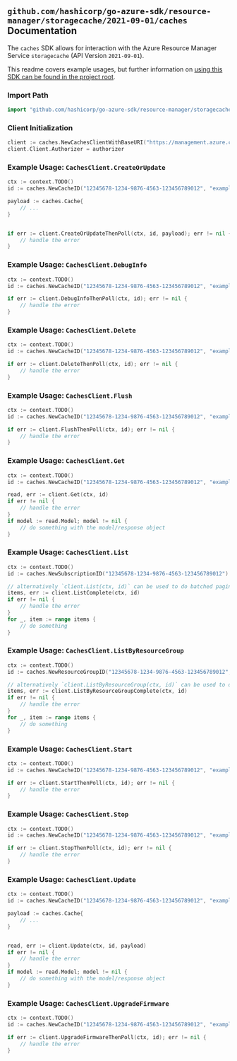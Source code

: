 
## `github.com/hashicorp/go-azure-sdk/resource-manager/storagecache/2021-09-01/caches` Documentation

The `caches` SDK allows for interaction with the Azure Resource Manager Service `storagecache` (API Version `2021-09-01`).

This readme covers example usages, but further information on [using this SDK can be found in the project root](https://github.com/hashicorp/go-azure-sdk/tree/main/docs).

### Import Path

```go
import "github.com/hashicorp/go-azure-sdk/resource-manager/storagecache/2021-09-01/caches"
```


### Client Initialization

```go
client := caches.NewCachesClientWithBaseURI("https://management.azure.com")
client.Client.Authorizer = authorizer
```


### Example Usage: `CachesClient.CreateOrUpdate`

```go
ctx := context.TODO()
id := caches.NewCacheID("12345678-1234-9876-4563-123456789012", "example-resource-group", "cacheValue")

payload := caches.Cache{
	// ...
}


if err := client.CreateOrUpdateThenPoll(ctx, id, payload); err != nil {
	// handle the error
}
```


### Example Usage: `CachesClient.DebugInfo`

```go
ctx := context.TODO()
id := caches.NewCacheID("12345678-1234-9876-4563-123456789012", "example-resource-group", "cacheValue")

if err := client.DebugInfoThenPoll(ctx, id); err != nil {
	// handle the error
}
```


### Example Usage: `CachesClient.Delete`

```go
ctx := context.TODO()
id := caches.NewCacheID("12345678-1234-9876-4563-123456789012", "example-resource-group", "cacheValue")

if err := client.DeleteThenPoll(ctx, id); err != nil {
	// handle the error
}
```


### Example Usage: `CachesClient.Flush`

```go
ctx := context.TODO()
id := caches.NewCacheID("12345678-1234-9876-4563-123456789012", "example-resource-group", "cacheValue")

if err := client.FlushThenPoll(ctx, id); err != nil {
	// handle the error
}
```


### Example Usage: `CachesClient.Get`

```go
ctx := context.TODO()
id := caches.NewCacheID("12345678-1234-9876-4563-123456789012", "example-resource-group", "cacheValue")

read, err := client.Get(ctx, id)
if err != nil {
	// handle the error
}
if model := read.Model; model != nil {
	// do something with the model/response object
}
```


### Example Usage: `CachesClient.List`

```go
ctx := context.TODO()
id := caches.NewSubscriptionID("12345678-1234-9876-4563-123456789012")

// alternatively `client.List(ctx, id)` can be used to do batched pagination
items, err := client.ListComplete(ctx, id)
if err != nil {
	// handle the error
}
for _, item := range items {
	// do something
}
```


### Example Usage: `CachesClient.ListByResourceGroup`

```go
ctx := context.TODO()
id := caches.NewResourceGroupID("12345678-1234-9876-4563-123456789012", "example-resource-group")

// alternatively `client.ListByResourceGroup(ctx, id)` can be used to do batched pagination
items, err := client.ListByResourceGroupComplete(ctx, id)
if err != nil {
	// handle the error
}
for _, item := range items {
	// do something
}
```


### Example Usage: `CachesClient.Start`

```go
ctx := context.TODO()
id := caches.NewCacheID("12345678-1234-9876-4563-123456789012", "example-resource-group", "cacheValue")

if err := client.StartThenPoll(ctx, id); err != nil {
	// handle the error
}
```


### Example Usage: `CachesClient.Stop`

```go
ctx := context.TODO()
id := caches.NewCacheID("12345678-1234-9876-4563-123456789012", "example-resource-group", "cacheValue")

if err := client.StopThenPoll(ctx, id); err != nil {
	// handle the error
}
```


### Example Usage: `CachesClient.Update`

```go
ctx := context.TODO()
id := caches.NewCacheID("12345678-1234-9876-4563-123456789012", "example-resource-group", "cacheValue")

payload := caches.Cache{
	// ...
}


read, err := client.Update(ctx, id, payload)
if err != nil {
	// handle the error
}
if model := read.Model; model != nil {
	// do something with the model/response object
}
```


### Example Usage: `CachesClient.UpgradeFirmware`

```go
ctx := context.TODO()
id := caches.NewCacheID("12345678-1234-9876-4563-123456789012", "example-resource-group", "cacheValue")

if err := client.UpgradeFirmwareThenPoll(ctx, id); err != nil {
	// handle the error
}
```
